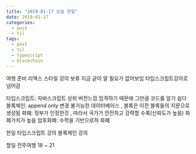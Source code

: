 ```yaml
---
title: "2019-01-17 오늘 한일"
date: 2019-01-17
categories:
  - post
  - til
tags:
  - post
  - til
  - typescript
  - blockchain
---
```


여행 준비
리액스 스타일 강의 보류
지금 굳이 알 필요가 없어보임
타입스크립트강의로 넘어감

타입스크립트: 자바스크립트 상위 버전느낌
엄격하기 때문에 그만큼 코드를 알기 쉽다
블록체인: append only 변경 불가능한 데이터베이스 , 블록은 이전 블록들의 지문으로 생성됨
화폐: 정부가 인정한것 , 따라서 국가가 안전하고 강력할 수록(신뢰도가 높음) 화폐가치가 높음
암호화폐: 수학을 기반으로하 화폐

한일
타입스크립트 강의
블록체인 강의

할일
전주여행 18 ~ 21
